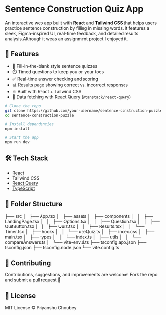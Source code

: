 # Sentence Construction Quiz App

An interactive web app built with **React** and **Tailwind CSS** that helps users practice sentence construction by filling in missing words. It features a sleek, Figma-inspired UI, real-time feedback, and detailed results analysis.Although it weas an assignment project I enjoyed it.

## 🚀 Features

- 🧩 Fill-in-the-blank style sentence quizzes
- ⏱️ Timed questions to keep you on your toes
- ✅ Real-time answer checking and scoring
- 📊 Results page showing correct vs. incorrect responses
- ⚛️ Built with React + Tailwind CSS
- 🔄 Data fetching with React Query (`@tanstack/react-query`)

```bash
# Clone the repo
git clone https://github.com/your-username/sentence-construction-puzzle.git
cd sentence-construction-puzzle

# Install dependencies
npm install

# Start the app
npm run dev
```

## 🛠️ Tech Stack

- [React](https://reactjs.org/)
- [Tailwind CSS](https://tailwindcss.com/)
- [React Query](https://tanstack.com/query/latest)
- [TypeScript](https://www.typescriptlang.org/)

## 🧩 Folder Structure

├── src
│   ├── App.tsx
│   ├── assets
│   ├── components
│   │   ├── LandingPage.tsx
│   │   ├── Options.tsx
│   │   ├── Question.tsx
│   │   ├── QuitButton.tsx
│   │   ├── Quiz.tsx
│   │   ├── Results.tsx
│   │   └── Timer.tsx
│   ├── hooks
│   │   └── useQuiz.ts
│   ├── index.css
│   ├── main.tsx
│   ├── types
│   │   └── index.ts
│   ├── utils
│   │   └── compareAnswers.ts
│   └── vite-env.d.ts
├── tsconfig.app.json
├── tsconfig.json
├── tsconfig.node.json
└── vite.config.ts



## 🤝 Contributing

Contributions, suggestions, and improvements are welcome! Fork the repo and submit a pull request 🙌

## 📄 License

MIT License © Priyanshu Choubey
